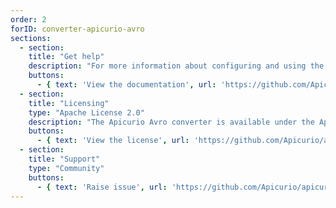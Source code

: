```yaml
---
order: 2
forID: converter-apicurio-avro
sections:
  - section:
    title: "Get help"
    description: "For more information about configuring and using the converter, see the documentation."
    buttons:
      - { text: 'View the documentation', url: 'https://github.com/Apicurio/apicurio-registry' }
  - section:
    title: "Licensing"
    type: "Apache License 2.0"
    description: "The Apicurio Avro converter is available under the Apache License 2.0 license."
    buttons:
      - { text: 'View the license', url: 'https://github.com/Apicurio/apicurio-registry/blob/main/LICENSE' }
  - section:
    title: "Support"
    type: "Community"
    buttons:
      - { text: 'Raise issue', url: 'https://github.com/Apicurio/apicurio-registry/issues' }
---
```


